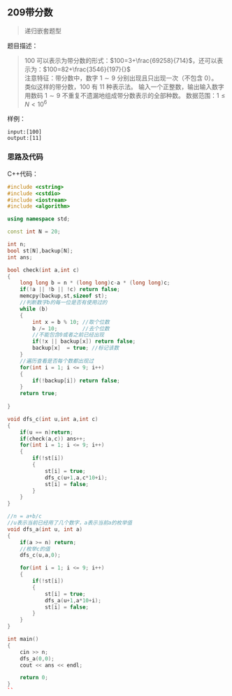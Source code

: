 <!--
 * @Description: 
 * @Author: fengxb
 * @Date: 2022-02-17 11:41:53
 * @LastEditor: fengxb
 * @LastEditTime: 2022-02-18 16:06:39
-->

## 209带分数

> 递归嵌套题型

题目描述：
> $100$ 可以表示为带分数的形式：$100=3+\frac{69258}{714}$，还可以表示为：$100=82+\frac{3546}{197}{}$</br>
> 注意特征：带分数中，数字 $1∼9$ 分别出现且只出现一次（不包含 $0$）。</br>
> 类似这样的带分数，$100$ 有 $11$ 种表示法。
> 输入一个正整数，输出输入数字用数码 $1∼9$ 不重复不遗漏地组成带分数表示的全部种数。
> 数据范围：$1 \leq N < 10^6$

样例：

```text
input:[100]
output:[11]
```

### 思路及代码

C++代码：

```C++
#include <cstring>
#include <cstdio>
#include <iostream>
#include <algorithm>

using namespace std;

const int N = 20;

int n;
bool st[N],backup[N];
int ans;

bool check(int a,int c)
{
    long long b = n * (long long)c-a * (long long)c;
    if(!a || !b || !c) return false;
    memcpy(backup,st,sizeof st);
    //判断数字b的每一位是否有使用过的
    while (b)
    {
        int x = b % 10; //取个位数
        b /= 10;        //去个位数
        //不能包含0或者之前已经出现
        if(!x || backup[x]) return false;
        backup[x]  = true; //标记该数
    }
    //遍历查看是否每个数都出现过
    for(int i = 1; i <= 9; i++)
    {
        if(!backup[i]) return false;
    }
    return true;
    
}

void dfs_c(int u,int a,int c)
{
    if(u == n)return;
    if(check(a,c)) ans++;
    for(int i = 1; i <= 9; i++)
    {
        if(!st[i])
        {
            st[i] = true;
            dfs_c(u+1,a,c*10+i);
            st[i] = false;
        }
    }
}

//n = a+b/c
//u表示当前已经用了几个数字，a表示当前a的枚举值
void dfs_a(int u, int a)
{
    if(a >= n) return;
    //枚举c的值
    dfs_c(u,a,0);

    for(int i = 1; i <= 9; i++)
    {
        if(!st[i])
        {
            st[i] = true;
            dfs_a(u+1,a*10+i);
            st[i] = false;
        }
    }
}

int main()
{
    cin >> n;
    dfs_a(0,0);
    cout << ans << endl;

    return 0;
}
``
